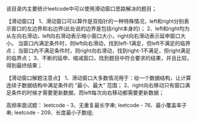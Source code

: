 该目录内主要统计leetcode中可以使用滑动窗口思路解决的题目；

【滑动窗口】
1、滑动窗口可以算作是双指针的一种特殊情况，left和right分别表示窗口的左边界和右边界(此处说的边界是包括right本身的)；
2、left和right均为从左向右滑动，left向右滑动表示缩小窗口大小，right向右滑动表示延申窗口大小。
	当窗口内满足条件时，则left向右滑动，找到left-1满足，但left不满足的临界点；
	当窗口内不满足条件时，则right向右滑动，找到right-1不满足，但right满足的临界点；
3、不断的延申、缩减窗口，找到题目中符合要求的结果，并且比较，得到最终结果；

【滑动窗口解题注意点】
1、滑动窗口大多数情况用于：给一个数据结构，让计算 连续子数据结构中满足条件的 “最小、最大” 范围；
2、right向右移动只有窗口满足条件的时候才需要更新数据，而left每次向右移动都需要更新数据；


高频率面试题：
leetcode - 3、无重复最长字串;
leetcode - 76、最小覆盖率子串;
leetcode - 209、长度最小子数组;
